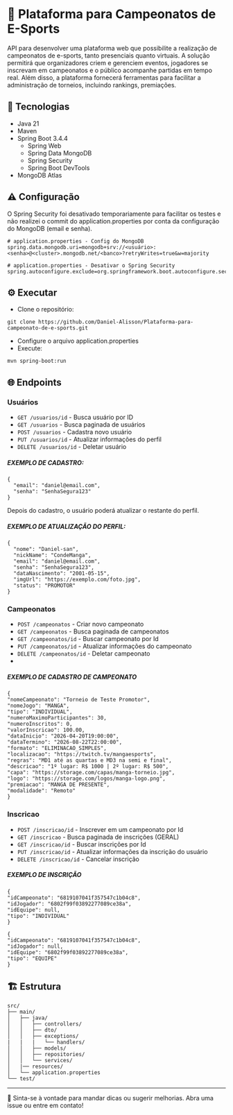 # 🎯 Plataforma para Campeonatos de E-Sports

API para desenvolver uma plataforma web que possibilite a realização de campeonatos de e-sports, tanto presenciais quanto virtuais. A solução permitirá que organizadores criem e gerenciem eventos, jogadores se inscrevam em campeonatos e o público acompanhe partidas em tempo real. Além disso, a plataforma fornecerá ferramentas para facilitar a administração de torneios, incluindo rankings, premiações.

## 🚀 Tecnologias

- Java 21
- Maven
- Spring Boot 3.4.4
    - Spring Web
    - Spring Data MongoDB
    - Spring Security
    - Spring Boot DevTools
- MongoDB Atlas

## ⚠️ Configuração
O Spring Security foi desativado temporariamente para facilitar os testes e não realizei o commit do application.properties por conta da configuração do MongoDB (email e senha).

```
# application.properties - Config do MongoDB
spring.data.mongodb.uri=mongodb+srv://<usuário>:<senha>@<cluster>.mongodb.net/<banco>?retryWrites=true&w=majority
```
```
# application.properties - Desativar o Spring Security
spring.autoconfigure.exclude=org.springframework.boot.autoconfigure.security.servlet.SecurityAutoConfiguration
```

## ⚙ Executar

- Clone o repositório:
```
git clone https://github.com/Daniel-Alisson/Plataforma-para-campeonato-de-e-sports.git
```

- Configure o arquivo application.properties
- Execute:
```
mvn spring-boot:run
```

## 🌐 Endpoints

### Usuários
- ```GET /usuarios/id``` - Busca usuário por ID
- ```GET /usuarios``` - Busca paginada de usuários
- ```POST /usuarios``` - Cadastra novo usuário
- ```PUT /usuarios/id``` - Atualizar informações do perfil
- ```DELETE /usuarios/id``` - Deletar usuário

##### EXEMPLO DE CADASTRO:
```
{
  "email": "daniel@email.com",
  "senha": "SenhaSegura123"
}
```
Depois do cadastro, o usuário poderá atualizar o restante do perfil.
##### EXEMPLO DE ATUALIZAÇÃO DO PERFIL:
```
{
  "nome": "Daniel-san",
  "nickName": "CondeManga",
  "email": "daniel@email.com",
  "senha": "SenhaSegura123",
  "dataNascimento": "2001-05-15",
  "imgUrl": "https://exemplo.com/foto.jpg",
  "status": "PROMOTOR" 
}
```

### Campeonatos
- ```POST /campeonatos``` - Criar novo campeonato
- ```GET /campeonatos``` - Busca paginada de campeonatos
- ```GET /campeonatos/id``` - Buscar campeonato por Id
- ```PUT /campeonatos/id``` - Atualizar informações do campeonato
- ```DELETE /campeonatos/id``` - Deletar campeonato
- 
##### EXEMPLO DE CADASTRO DE CAMPEONATO
```
{
"nomeCampeonato": "Torneio de Teste Promotor",
"nomeJogo": "MANGA",
"tipo": "INDIVIDUAL",
"numeroMaximoParticipantes": 30,
"numeroInscritos": 0,
"valorInscricao": 100.00,
"dataInicio": "2026-04-20T19:00:00",
"dataTermino": "2026-08-22T22:00:00",
"formato": "ELIMINACAO_SIMPLES",
"localizacao": "https://twitch.tv/mangaesports",
"regras": "MD1 até as quartas e MD3 na semi e final",
"descricao": "1º lugar: R$ 1000 | 2º lugar: R$ 500",
"capa": "https://storage.com/capas/manga-torneio.jpg",
"logo": "https://storage.com/logos/manga-logo.png",
"premiacao": "MANGA DE PRESENTE",
"modalidade": "Remoto"
}
```
### Inscricao
- ```POST /inscricao/id``` - Inscrever em um campeonato por Id
- ```GET /inscricao``` - Busca paginada de inscrições (GERAL)
- ```GET /inscricao/id``` - Buscar inscrições por Id
- ```PUT /inscricao/id``` - Atualizar informações da inscrição do usuário
- ```DELETE /inscricao/id``` - Cancelar inscrição

##### EXEMPLO DE INSCRIÇÃO
```
{
"idCampeonato": "6819107041f357547c1b04c8",
"idJogador": "6802f99f03892277089ce38a",
"idEquipe": null,
"tipo": "INDIVIDUAL"
}
```

```
{
"idCampeonato": "6819107041f357547c1b04c8",
"idJogador": null,
"idEquipe": "6802f99f03892277089ce38a",
"tipo": "EQUIPE"
}
```
## 🏗️ Estrutura

```
src/
├── main/
│   ├── java/
│   │   ├── controllers/
│   │   ├── dto/
│   │   ├── exceptions/
|   |   |   └── handlers/
│   │   ├── models/
│   │   ├── repositories/
│   │   └── services/
│   |── resources/
│   └── application.properties
└── test/
```
---

🤝 Sinta-se à vontade para mandar dicas ou sugerir melhorias.
Abra uma issue ou entre em contato!